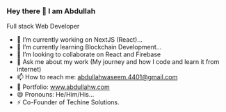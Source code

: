 ### Hey there 👋 I am Abdullah
Full stack Web Developer

<!--
**AbdullahTheDev/AbdullahTheDev** is a ✨ _special_ ✨ repository because its `README.md` (this file) appears on your GitHub profile.
-->
- 🔭 I’m currently working on NextJS (React)...
- 🌱 I’m currently learning Blockchain Development...
- 👯 I’m looking to collaborate on React and Firebase
- 💬 Ask me about my work (My journey and how I code and learn it from internet)
- 📫 How to reach me: abdullahwaseem.4401@gmail.com
- 🔆 Portfolio: www.abdullahw.com
- 😄 Pronouns: He/Him/His...
- ⚡ Co-Founder of Techine Solutions.
